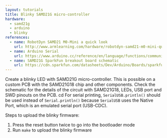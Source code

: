 ```yaml
---
layout: tutorials
title: Blinky SAMD21G micro-controller
hardware:
  - samd21g
  - arduino
  - blinky
references:
  - name: RobotDyn SAMD21 M0-Mini a quick look
    url: http://www.armlearning.com/hardware/robotdyn-samd21-m0-mini-quick-look.php
  - name: Arduino Serial
    url: https://www.arduino.cc/reference/en/language/functions/communication/serial/
  - name: SAMD21G SparkFun breakout board schematic
    url: https://cdn.sparkfun.com/datasheets/Dev/Arduino/Boards/sparkfun-samd21-pro-breakout-v10.pdf
---
```


Create a blinky LED with SAMD21G micro-controller. This is possible on a custom PCB with the SAMD21G18 chip and other components. Check the schematic for the details of the circuit with SAMD21G18, LEDs, USB port and SWD pinouts on the PCB.
cd
For serial printing, `SerialUSB.println()` should be used instead of `Serial.println()` because `SerialUSB` uses the Native Port, which is an emulated serial port (USB-CDC).

Steps to upload the blinky firmware:

1. Press the reset button twice to go into the bootloader mode
1. Run `make` to upload the blinky firmware
